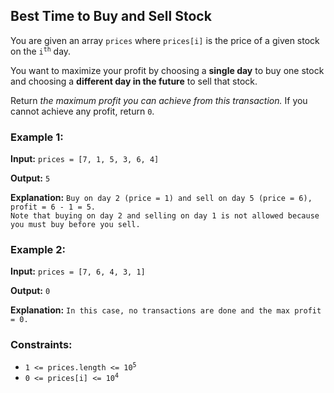 <h2>Best Time to Buy and Sell Stock</h2>


<p>You are given an array <code>prices</code> where <code>prices[i]</code> is the price of a given stock on the 
<code>i<sup>th</sup></code> day.</p>

<p>You want to maximize your profit by choosing a <b>single day</b> to buy one stock and choosing a <b>different day in 
the future</b> to sell that stock.</p>

<p>Return <i>the maximum profit you can achieve from this transaction.</i> If you cannot achieve any profit, return 
<code>0</code>.</p>


<h3>Example 1:</h3>
<p><b>Input:</b> <code>prices = [7, 1, 5, 3, 6, 4]</code></p>
<p><b>Output:</b> <code>5</code></p>
<p><b>Explanation:</b> <code>Buy on day 2 (price = 1) and sell on day 5 (price = 6), profit = 6 - 1 = 5.
Note that buying on day 2 and selling on day 1 is not allowed because you must buy before you sell.</code></p>

<h3>Example 2:</h3>
<p><b>Input:</b> <code>prices = [7, 6, 4, 3, 1]</code></p>
<p><b>Output:</b> <code>0</code></p>
<p><b>Explanation:</b> <code>In this case, no transactions are done and the max profit = 0.</code></p>


<h3>Constraints:</h3>
<ul>
    <li><code>1 <= prices.length <= 10<sup>5</sup></code></li>
    <li><code>0 <= prices[i] <= 10<sup>4</sup></code></li>
</ul>